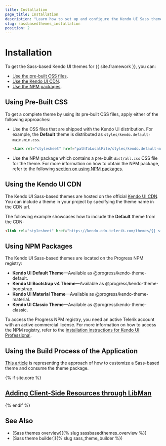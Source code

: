 ```yaml
---
title: Installation
page_title: Installation
description: "Learn how to set up and configure the Kendo UI Sass themes for {{ site.product }}."
slug: sassbasedthemes_installation
position: 2
---
```


# Installation

To get the Sass-based Kendo UI themes for {{ site.framework }}, you can:

* [Use the pre-built CSS files](#using-the-pre-built-css).
* [Use the Kendo UI CDN](#using-the-kendo-ui-cdn).
* [Use the NPM packages](#using-npm-packages).

## Using Pre-Built CSS

To get a complete theme by using its pre-built CSS files, apply either of the following approaches:

- Use the CSS files that are shipped with the Kendo UI distribution. For example, the **Default** theme is distributed as `styles/kendo.default-main.min.css`.

  ```html
  <link rel="stylesheet" href="pathToLocalFile/styles/kendo.default-main.min.css" />
  ```

- Use the NPM package which contains a pre-built `dist/all.css` CSS file for the theme. For more information on how to obtain the NPM package, refer to the following [section on using NPM packages](#using-npm-packages).

## Using the Kendo UI CDN

The Kendo UI Sass-based themes are hosted on the official [Kendo UI CDN](https://docs.telerik.com/kendo-ui/intro/installation/cdn-service). You can include a theme in your project by specifying the theme name in the CDN url.

The following example showcases how to include the **Default** theme from the CDN:

```html
<link rel="stylesheet" href="https://kendo.cdn.telerik.com/themes/{{ site.themesCdnVersion }}/default/default-main.css" />
```

## Using NPM Packages

The Kendo UI Sass-based themes are located on the Progress NPM registry:

* **Kendo UI Default Theme**&mdash;Available as @progress/kendo-theme-default.
* **Kendo UI Bootstrap v4 Theme**&mdash;Available as @progress/kendo-theme-bootstrap.
* **Kendo UI Material Theme**&mdash;Available as @progress/kendo-theme-material.
* **Kendo UI Classic Theme**&mdash;Available as @progress/kendo-theme-classic.

To access the Progress NPM registry, you need an active Telerik account with an active commercial license. For more information on how to access the NPM registry, refer to the [installation instructions for Kendo UI Professional]({https://docs.telerik.com/kendo-ui/intro/installation/npm}#kendo-ui-professional).

## Using the Build Process of the Application

[This article](https://docs.telerik.com/kendo-ui/styles-and-layout/sass-themes/customization#using-the-build-process-of-the-application) is representing the approach of how to customize a Sass-based theme and consume the theme package.

{% if site.core %}
## [Adding Client-Side Resources through LibMan](https://docs.telerik.com/aspnet-core/installation/adding-client-side-resources/using-libman#adding-client-side-resources-through-libman)

{% endif %}

## See Also

* [Sass themes overview]({% slug sassbasedthemes_overview %})
* [Sass theme builder]({% slug sass_theme_builder %})